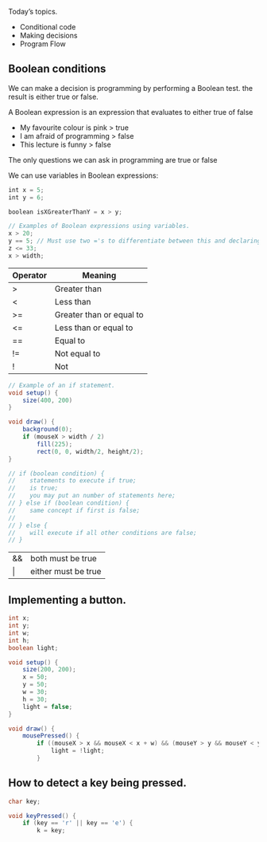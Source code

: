 Today’s topics.

- Conditional code
- Making decisions
- Program Flow

## Boolean conditions

We can make a decision is programming by performing a Boolean test. the result is either true or false.

A Boolean expression is an expression that evaluates to either true of false

- My favourite colour is pink > true
- I am afraid of programming > false
- This lecture is funny > false

The only questions we can ask in programming are true or false

We can use variables in Boolean expressions:

```JavaScript
int x = 5;
int y = 6;

boolean isXGreaterThanY = x > y;
```

```JavaScript
// Examples of Boolean expressions using variables.
x > 20;
y == 5; // Must use two ='s to differentiate between this and declaring a variable
z <= 33;
x > width;
```

| Operator | Meaning                  |
| -------- | ------------------------ |
| >        | Greater than             |
| <        | Less than                |
| >=       | Greater than or equal to |
| <=       | Less than or equal to    |
| ==       | Equal to                 |
| !=       | Not equal to             |
| !        | Not                      |

```Java
// Example of an if statement.
void setup() {
	size(400, 200)
}

void draw() {
	background(0);
	if (mouseX > width / 2)
		fill(225);
		rect(0, 0, width/2, height/2);
}

// if (boolean condition) {
//    statements to execute if true;
//    is true;
//    you may put an number of statements here;
// } else if (boolean condition) {
//    same concept if first is false;
//
// } else {
//    will execute if all other conditions are false;
// }
```

|     |                     |
| --- | ------------------- |
| &&  | both must be true   |
| \|  | either must be true |

## Implementing a button.

```Java
int x;
int y;
int w;
int h;
boolean light;

void setup() {
	size(200, 200);
	x = 50;
	y = 50;
	w = 30;
	h = 30;
	light = false;
}

void draw() {
	mousePressed() {
		if ((mouseX > x && mouseX < x + w) && (mouseY > y && mouseY < y + h)) {
			light = !light;
		}
```

## How to detect a key being pressed.

```Java
char key;

void keyPressed() {
	if (key == 'r' || key == 'e') {
		k = key;
```
